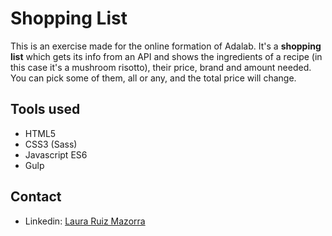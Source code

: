# Shopping List

This is an exercise made for the online formation of Adalab. It's a **shopping list** which gets its info from an API and shows the ingredients of a recipe (in this case it's a mushroom risotto), their price, brand and amount needed. You can pick some of them, all or any, and the total price will change.


## Tools used

 - HTML5
 - CSS3 (Sass)
 - Javascript ES6
 - Gulp
 

## Contact
	

 - Linkedin: [Laura Ruiz Mazorra](https://www.linkedin.com/in/lauraruizmazorra/)